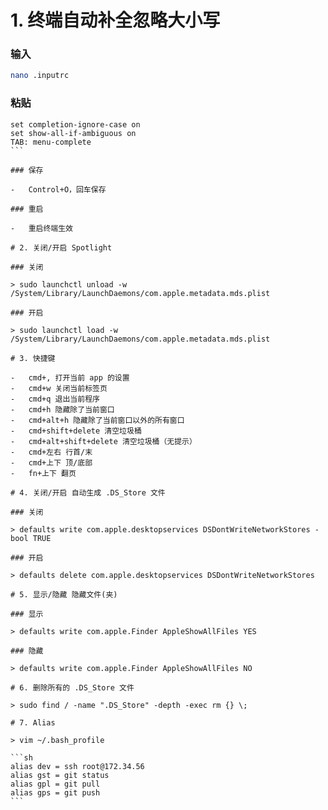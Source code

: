 # 1. 终端自动补全忽略大小写

### 输入

```sh
nano .inputrc
```

### 粘贴

````text
set completion-ignore-case on
set show-all-if-ambiguous on
TAB: menu-complete
```

### 保存

-   Control+O，回车保存

### 重启

-   重启终端生效

# 2. 关闭/开启 Spotlight

### 关闭

> sudo launchctl unload -w /System/Library/LaunchDaemons/com.apple.metadata.mds.plist

### 开启

> sudo launchctl load -w /System/Library/LaunchDaemons/com.apple.metadata.mds.plist

# 3. 快捷键

-   cmd+, 打开当前 app 的设置
-   cmd+w 关闭当前标签页
-   cmd+q 退出当前程序
-   cmd+h 隐藏除了当前窗口
-   cmd+alt+h 隐藏除了当前窗口以外的所有窗口
-   cmd+shift+delete 清空垃圾桶
-   cmd+alt+shift+delete 清空垃圾桶（无提示）
-   cmd+左右 行首/末
-   cmd+上下 顶/底部
-   fn+上下 翻页

# 4. 关闭/开启 自动生成 .DS_Store 文件

### 关闭

> defaults write com.apple.desktopservices DSDontWriteNetworkStores -bool TRUE

### 开启

> defaults delete com.apple.desktopservices DSDontWriteNetworkStores

# 5. 显示/隐藏 隐藏文件(夹)

### 显示

> defaults write com.apple.Finder AppleShowAllFiles YES

### 隐藏

> defaults write com.apple.Finder AppleShowAllFiles NO

# 6. 删除所有的 .DS_Store 文件

> sudo find / -name ".DS_Store" -depth -exec rm {} \;

# 7. Alias

> vim ~/.bash_profile

```sh
alias dev = ssh root@172.34.56
alias gst = git status
alias gpl = git pull
alias gps = git push
```
